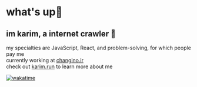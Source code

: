 # what's up👋 
## im karim, a internet crawler 🔭

my specialties are JavaScript, React, and problem-solving, for which people pay me  
currently working at [changino.ir](https://changino.ir)  
check out [karim.run](https://karim.run) to learn more about me

[![wakatime](https://wakatime.com/badge/user/4598c3d9-6a7c-44f5-83ed-3a08578130a7.svg)](https://wakatime.com/@4598c3d9-6a7c-44f5-83ed-3a08578130a7)
